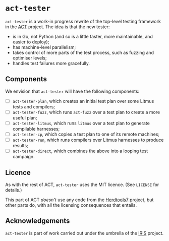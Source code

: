 # `act-tester`

`act-tester` is a work-in progress rewrite of the top-level testing framework
in the [ACT](https://github.com/MattWindsor91/act) project.  The idea is that the new tester:

- is in Go, not Python (and so is a little faster, more maintainable, and easier to deploy);
- has machine-level parallelism;
- takes control of more parts of the test process, such as fuzzing and optimiser levels;
- handles test failures more gracefully.

## Components

We envision that `act-tester` will have the following components:

- [ ] `act-tester-plan`, which creates an initial test plan over some Litmus tests and compilers;
- [ ] `act-tester-fuzz`, which runs `act-fuzz` over a test plan to create a more useful plan;
- [ ] `act-tester-litmus`, which runs `litmus` over a test plan to generate compilable harnesses;
- [ ] `act-tester-cp`, which copies a test plan to one of its remote machines;
- [ ] `act-tester-run`, which runs compilers over Litmus harnesses to produce results;
- [ ] `act-tester-direct`, which combines the above into a looping test campaign.

## Licence

As with the rest of ACT, `act-tester` uses the MIT licence.  (See `LICENSE` for details.)

This part of ACT _doesn't_ use any code from the
[Herdtools7](https://github.com/herd/herdtools7) project, but other parts do,
with all the licensing consequences that entails.

## Acknowledgements

`act-tester` is part of work carried out under the umbrella of the
[IRIS](https://interfacereasoning.com) project.
